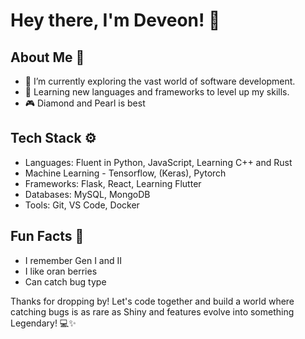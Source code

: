 # Hey there, I'm Deveon! 🌟

## About Me 🚀

- 🔭 I’m currently exploring the vast world of software development.
- 🌱 Learning new languages and frameworks to level up my skills.
- 🎮 Diamond and Pearl is best

## Tech Stack ⚙️

- Languages: Fluent in Python, JavaScript, Learning C++ and Rust
- Machine Learning - Tensorflow, (Keras), Pytorch
- Frameworks: Flask, React, Learning Flutter
- Databases: MySQL, MongoDB
- Tools: Git, VS Code, Docker

## Fun Facts 🎉

- I remember Gen I and II
- I like oran berries
- Can catch bug type

Thanks for dropping by! Let's code together and build a world where catching bugs is as rare as Shiny and features evolve into something Legendary! 💻✨
